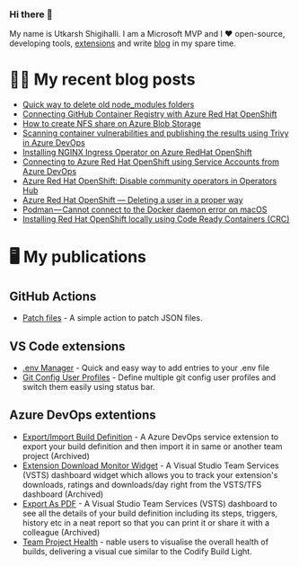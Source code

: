 ### Hi there 👋

My name is Utkarsh Shigihalli. I am a Microsoft MVP and I ❤️ open-source, developing tools, [extensions](https://marketplace.visualstudio.com/publishers/onlyutkarsh) and  write [blog](https://www.visualstudiogeeks.com) in my spare time.

<!--
**onlyutkarsh/onlyutkarsh** is a ✨ _special_ ✨ repository because its `README.md` (this file) appears on your GitHub profile.

Here are some ideas to get you started:

- 🔭 I’m currently working on ...
- 🌱 I’m currently learning ...
- 👯 I’m looking to collaborate on ...
- 🤔 I’m looking for help with ...
- 💬 Ask me about ...
- 📫 How to reach me: ...
- 😄 Pronouns: ...
- ⚡ Fun fact: ...
-->

# ✍🏽 My recent blog posts
<!-- BLOG-POST-LIST:START -->
- [Quick way to delete old node_modules folders](https://onlyutkarsh.medium.com/quick-way-to-delete-old-node-modules-folders-2f117c3de1f7?source=rss-245e2fec4e3b------2)
- [Connecting GitHub Container Registry with Azure Red Hat OpenShift](https://onlyutkarsh.medium.com/connecting-github-container-registry-with-azure-red-hat-openshift-bcd44ab9e563?source=rss-245e2fec4e3b------2)
- [How to create NFS share on Azure Blob Storage](https://onlyutkarsh.medium.com/how-to-create-nfs-share-azure-blob-storage-dc1a23f6768f?source=rss-245e2fec4e3b------2)
- [Scanning container vulnerabilities and publishing the results using Trivy in Azure DevOps](https://onlyutkarsh.medium.com/scanning-container-vulnerabilities-and-publishing-the-results-using-trivy-in-azure-devops-4f8906d83f02?source=rss-245e2fec4e3b------2)
- [Installing NGINX Ingress Operator on Azure RedHat OpenShift](https://onlyutkarsh.medium.com/installing-nginx-ingress-operator-on-azure-redhat-openshift-e44c989310ad?source=rss-245e2fec4e3b------2)
- [Connecting to Azure Red Hat OpenShift using Service Accounts from Azure DevOps](https://onlyutkarsh.medium.com/connecting-to-azure-red-hat-openshift-from-azure-devops-18eee1634fd9?source=rss-245e2fec4e3b------2)
- [Azure Red Hat OpenShift: Disable community operators in Operators Hub](https://onlyutkarsh.medium.com/azure-red-hat-openshift-disable-community-operators-in-operators-hub-148ae9d9235d?source=rss-245e2fec4e3b------2)
- [Azure Red Hat OpenShift — Deleting a user in a proper way](https://onlyutkarsh.medium.com/fix-an-authentication-error-occurred-in-azure-red-hat-openshift-2cce36a1c760?source=rss-245e2fec4e3b------2)
- [Podman — Cannot connect to the Docker daemon error on macOS](https://onlyutkarsh.medium.com/podman-cannot-connect-to-the-docker-daemon-error-on-macos-f65a6759204?source=rss-245e2fec4e3b------2)
- [Installing Red Hat OpenShift locally using Code Ready Containers &lpar;CRC&rpar;](https://onlyutkarsh.medium.com/installing-red-hat-openshift-locally-using-code-ready-containers-crc-52a0d34687a0?source=rss-245e2fec4e3b------2)
<!-- BLOG-POST-LIST:END -->

# 🖥️ My publications

## GitHub Actions
- [Patch files](https://github.com/marketplace/actions/patch-files) - A simple action to patch JSON files.

## VS Code extensions
- [.env Manager](https://marketplace.visualstudio.com/items?itemName=onlyutkarsh.envmanager) - Quick and easy way to add entries to your .env file
- [Git Config User Profiles](https://marketplace.visualstudio.com/items?itemName=onlyutkarsh.git-config-user-profiles) - Define multiple git config user profiles and switch them easily using status bar. 

## Azure DevOps extentions
- [Export/Import Build Definition](https://marketplace.visualstudio.com/items?itemName=onlyutkarsh.ExportImportBuildDefinition) - A Azure DevOps service extension to export your build definition and then import it in same or another team project (Archived)
- [Extension Download Monitor Widget](https://marketplace.visualstudio.com/items?itemName=onlyutkarsh.extensiondownloadmonitor) - A Visual Studio Team Services (VSTS) dashboard widget which allows you to track your extension's downloads, ratings and downloads/day right from the VSTS/TFS dashboard (Archived)
- [Export As PDF](https://marketplace.visualstudio.com/items?itemName=onlyutkarsh.ExportAsPDF) - A Visual Studio Team Services (VSTS) dashboard to see all the details of your build definition including its steps, triggers, history etc in a neat report so that you can print it or share it with a colleague (Archived)
- [Team Project Health](https://marketplace.visualstudio.com/items?itemName=ms-devlabs.TeamProjectHealth) - nable users to visualise the overall health of builds, delivering a visual cue similar to the Codify Build Light.
